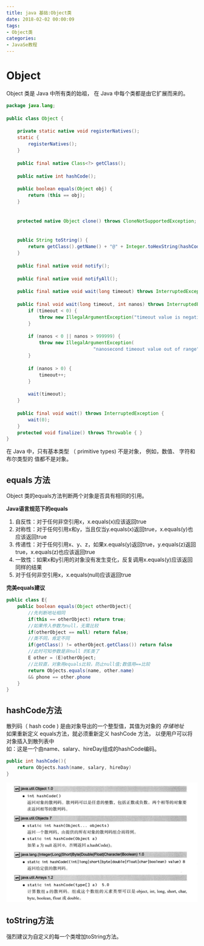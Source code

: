 ```yaml
---
title: java 基础:Object类
date: 2018-02-02 00:00:09
tags: 
- Object类
categories:
- JavaSe教程
---
```


# Object
Object 类是 Java 中所有类的始祖， 在 Java 中每个类都是由它扩展而来的。
```java
package java.lang;

public class Object {

    private static native void registerNatives();
    static {
        registerNatives();
    }

    public final native Class<?> getClass();

    public native int hashCode();

    public boolean equals(Object obj) {
        return (this == obj);
    }


    protected native Object clone() throws CloneNotSupportedException;


    public String toString() {
        return getClass().getName() + "@" + Integer.toHexString(hashCode());
    }

    public final native void notify();

    public final native void notifyAll();

    public final native void wait(long timeout) throws InterruptedException;

    public final void wait(long timeout, int nanos) throws InterruptedException {
        if (timeout < 0) {
            throw new IllegalArgumentException("timeout value is negative");
        }

        if (nanos < 0 || nanos > 999999) {
            throw new IllegalArgumentException(
                                "nanosecond timeout value out of range");
        }

        if (nanos > 0) {
            timeout++;
        }

        wait(timeout);
    }

    public final void wait() throws InterruptedException {
        wait(0);
    }
    protected void finalize() throws Throwable { }
}
```

在 Java 中，只有基本类型 （ primitive types) 不是对象， 例如，数值、 字符和布尔类型的 值都不是对象。

## equals 方法
Object 类的equals方法判断两个对象是否具有相同的引用。  

**Java语言规范下的equals**
1. 自反性：对于任何非空引用x，x.equals(x)应该返回true
2. 对称性：对于任何引用x和y，当且仅当y.equals(x)返回true，x.equals(y)也应该返回true
3. 传递性：对于任何引用x、y、z，如果x.equals(y)返回true，y.equals(z)返回true，x.equals(z)也应该返回true
4. 一致性：如果x和y引用的对象没有发生变化，反复调用x.equals(y)应该返回同样的结果
5. 对于任何非空引用x，x.equals(null)应该返回true

**完美equals建议**
```java
public class E{
    public boolean equals(Object otherObject){
        //先判断地址相同
        if(this == otherObject) return true;
        //如果传入参数为null，无需比较
        if(otherObject == null) return false;
        //类不同，肯定不同
        if(getClass() != otherObject.getClass()) return false
        //此时可知参数是非null 的E类了
        E other = (E)otherObject;
        //比较直，对象用equals比较，防止null值;数值用==比较
        return Objects.equals(name, other.name)
        && phone == other.phone
    }
}
```

## hashCode方法

散列码（ hash code ) 是由对象导出的一个整型值，其值为对象的 *存储地址*  
如果重新定义 equals方法，就必须重新定义 hashCode 方法， 以便用户可以将对象插入到散列表中  
如：这是一个由name、salary、hireDay组成的hashCode编码。
```java
public int hashCode(){
    return Objects.hash(name, salary, hireDay)
}
```

![hashcode](https://raw.githubusercontent.com/FameLsy/Images/master/javase/hashcode.png)

## toString方法
强烈建议为自定义的每一个类增加toString方法。